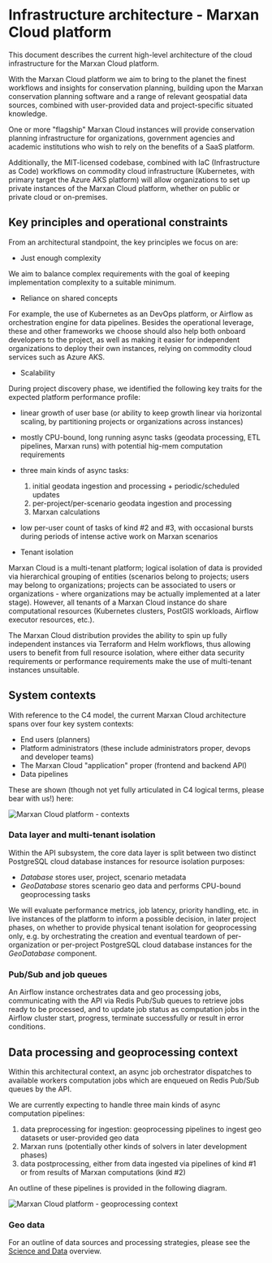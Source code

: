 # Infrastructure architecture - Marxan Cloud platform

This document describes the current high-level architecture of the cloud
infrastructure for the Marxan Cloud platform.

With the Marxan Cloud platform we aim to bring to the planet the finest
workflows and insights for conservation planning, building upon the Marxan
conservation planning software and a range of relevant geospatial data sources,
combined with user-provided data and project-specific situated knowledge.

One or more "flagship" Marxan Cloud instances will provide conservation planning
infrastructure for organizations, government agencies and academic institutions
who wish to rely on the benefits of a SaaS platform.

Additionally, the MIT-licensed codebase, combined with IaC (Infrastructure as
Code) workflows on commodity cloud infrastructure (Kubernetes, with primary
target the Azure AKS platform) will allow organizations to set up private
instances of the Marxan Cloud platform, whether on public or private cloud or
on-premises.

## Key principles and operational constraints

From an architectural standpoint, the key principles we focus on are:

- Just enough complexity

We aim to balance complex requirements with the goal of keeping implementation
complexity to a suitable minimum.

- Reliance on shared concepts

For example, the use of Kubernetes as an DevOps platform, or Airflow as
orchestration engine for data pipelines. Besides the operational leverage, these
and other frameworks we choose should also help both onboard developers to the
project, as well as making it easier for independent organizations to deploy
their own instances, relying on commodity cloud services such as Azure AKS.

- Scalability

During project discovery phase, we identified the following key traits for the
expected platform performance profile:

  - linear growth of user base (or ability to keep growth linear via horizontal
    scaling, by partitioning projects or organizations across instances)
  - mostly CPU-bound, long running async tasks (geodata processing, ETL
    pipelines, Marxan runs) with potential hig-mem computation requirements
  - three main kinds of async tasks:
    1. initial geodata ingestion and processing + periodic/scheduled updates
    2. per-project/per-scenario geodata ingestion and processing
    3. Marxan calculations
  - low per-user count of tasks of kind #2 and #3, with occasional bursts during
    periods of intense active work on Marxan scenarios

- Tenant isolation

Marxan Cloud is a multi-tenant platform; logical isolation of data is provided
via hierarchical grouping of entities (scenarios belong to projects; users may
belong to organizations; projects can be associated to users or organizations -
where organizations may be actually implemented at a later stage). However, all
tenants of a Marxan Cloud instance do share computational resources (Kubernetes
clusters, PostGIS workloads, Airflow executor resources, etc.).

The Marxan Cloud distribution provides the ability to spin up fully independent
instances via Terraform and Helm workflows, thus allowing users to benefit from
full resource isolation, where either data security requirements or performance
requirements make the use of multi-tenant instances unsuitable.

## System contexts

With reference to the C4 model, the current Marxan Cloud architecture spans over
four key system contexts:

- End users (planners)
- Platform administrators (these include administrators proper, devops and
  developer teams)
- The Marxan Cloud "application" proper (frontend and backend API)
- Data pipelines

These are shown (though not yet fully articulated in C4 logical terms, please
bear with us!) here:

![Marxan Cloud platform - contexts](./ARCHITECTURE_infrastructure/marxan-contexts.png)

### Data layer and multi-tenant isolation

Within the API subsystem, the core data layer is split between two distinct
PostgreSQL cloud database instances for resource isolation purposes:

- *Database* stores user, project, scenario metadata
- *GeoDatabase* stores scenario geo data and performs CPU-bound geoprocessing
  tasks

We will evaluate performance metrics, job latency, priority handling, etc. in
live instances of the platform to inform a possible decision, in later project
phases, on whether to provide physical tenant isolation for geoprocessing only,
e.g. by orchestrating the creation and eventual teardown of per-organization or
per-project PostgreSQL cloud database instances for the *GeoDatabase* component.

### Pub/Sub and job queues

An Airflow instance orchestrates data and geo processing jobs, communicating
with the API via Redis Pub/Sub queues to retrieve jobs ready to be processed,
and to update job status as computation jobs in the Airflow cluster start,
progress, terminate successfully or result in error conditions.

## Data processing and geoprocessing context

Within this architectural context, an async job orchestrator dispatches to
available workers computation jobs which are enqueued on Redis Pub/Sub queues by
the API.

We are currently expecting to handle three main kinds of async computation
pipelines:

1. data preprocessing for ingestion: geoprocessing pipelines to ingest geo
   datasets or user-provided geo data
2. Marxan runs (potentially other kinds of solvers in later development phases)
3. data postprocessing, either from data ingested via pipelines of kind #1 or
   from results of Marxan computations (kind #2)

An outline of these pipelines is provided in the following diagram.

![Marxan Cloud platform - geoprocessing context](./ARCHITECTURE_infrastructure/marxan-data-pipeline-context.png)

### Geo data

For an outline of data sources and processing strategies, please see the
[Science and Data](./README_science_and_data.md) overview.
